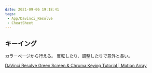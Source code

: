 ```yaml
---
date: 2021-09-06 19:18:41
tags:
 - App/Davinci_Resolve
 - CheatSheet
---
```



## キーイング
カラーページから行える。
反転したり、調整したりで意外と長い。

[DaVinci Resolve Green Screen & Chroma Keying Tutorial \| Motion Array](https://motionarray.com/learn/davinci-resolve/davinci-resolve-green-screen/)